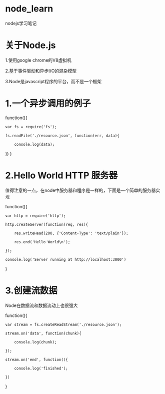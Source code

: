 # node_learn
nodejs学习笔记

# 关于Node.js
1.使用google chrome的V8虚拟机

2.基于事件驱动和异步I/O的混杂模型

3.Node是javascript程序的平台，而不是一个框架

# 1.一个异步调用的例子
function(){

    var fs = require('fs');

    fs.readFile('./resource.json', function(err, data){

        console.log(data);
    
})
}

# 2.Hello World HTTP 服务器
值得注意的一点，在node中服务器和程序是一样的，下面是一个简单的服务器实现

function(){
    
    var http = require('http');
    
    http.createServer(function(req, res){
        
        res.writeHead(200, {'Content-Type': 'text/plain'});
        
        res.end('Hello World\n');
        
    });
    
    console.log('Server running at http://localhost:3000')
}

# 3.创建流数据
Node在数据流和数据流动上也很强大

function(){

    var stream = fs.createReadStream('./resource.json');
    
    stream.on('data', function(chunk){
    
        console.log(chunk);
    
    });
    
    stream.on('end', function(){
        
        console.log('finished');
        
    })
}
